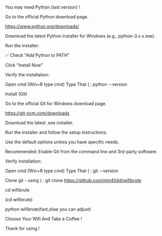 You may need Python (last version) ! 

Go to the official Python download page.

https://www.python.org/downloads/

Download the latest Python installer for Windows (e.g., python-3.x.x.exe).

Run the installer:

✅ Check "Add Python to PATH"

Click "Install Now"

Verify the installation:

Open cmd (Win+R type cmd)  Type That ( : python --version

Install (Git) 

Go to the official Git for Windows download page.

https://git-scm.com/downloads

Download the latest .exe installer.

Run the installer and follow the setup instructions:

Use the default options unless you have specific needs.

Recommended: Enable Git from the command line and 3rd-party software.

Verify installation:

Open cmd (Win+R type cmd)  Type That ( : git --version

Clone git - using ( : git clone https://github.com/min404d/wifibrute 

cd wifibrute

(cd wifibrute)

python wifibrute(fast,slow you can adjust) 

Choose Your Wifi And Take a Coffee !

Thank for using !
